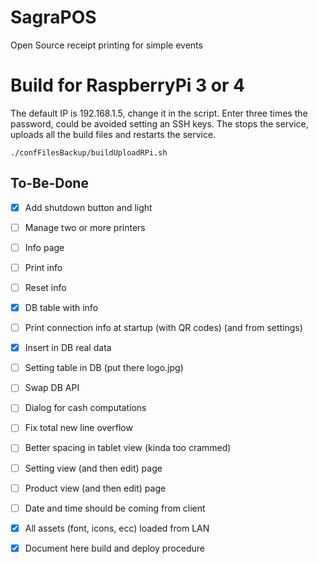 # SagraPOS

Open Source receipt printing for simple events

# Build for RaspberryPi 3 or 4
The default IP is 192.168.1.5, change it in the script.
Enter three times the password, could be avoided setting an SSH keys.
The stops the service, uploads all the build files and restarts the service.
```
./confFilesBackup/buildUploadRPi.sh 
```

## To-Be-Done
- [x] Add shutdown button and light
- [ ] Manage two or more printers
- [ ] Info page
- [ ] Print info 
- [ ] Reset info
- [x] DB table with info
- [ ] Print connection info at startup (with QR codes) (and from settings)
- [x] Insert in DB real data
- [ ] Setting table in DB (put there logo.jpg)
- [ ] Swap DB API
- [ ] Dialog for cash computations
- [ ] Fix total new line overflow
- [ ] Better spacing in tablet view (kinda too crammed)
- [ ] Setting view (and then edit) page
- [ ] Product view (and then edit) page
- [ ] Date and time should be coming from client
- [x] All assets (font, icons, ecc) loaded from LAN
- [x] Document here build and deploy procedure


